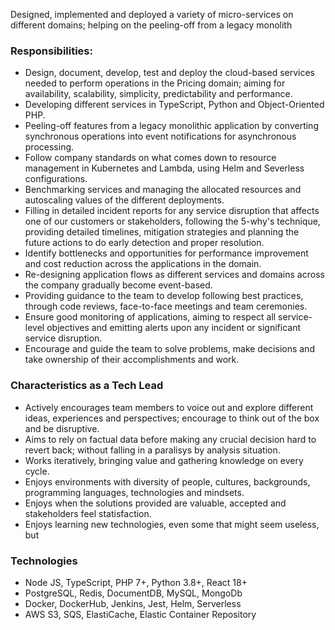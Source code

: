 Designed, implemented and deployed a variety of micro-services on different domains; helping on the peeling-off from a legacy monolith


### Responsibilities:
* Design, document, develop, test and deploy the cloud-based services needed to perform operations in the Pricing domain; aiming for availability, scalability, simplicity, predictability and performance.
* Developing different services in TypeScript, Python and Object-Oriented PHP.
* Peeling-off features from a legacy monolithic application by converting synchronous operations into event notifications for asynchronous processing.
* Follow company standards on what comes down to resource management in Kubernetes and Lambda, using Helm and Severless configurations.
* Benchmarking services and managing the allocated resources and autoscaling values of the different deployments.
* Filling in detailed incident reports for any service disruption that affects one of our customers or stakeholders, following the 5-why's technique, providing detailed timelines, mitigation strategies and planning the future actions to do early detection and proper resolution.
* Identify bottlenecks and opportunities for performance improvement and cost reduction across the applications in the domain.
* Re-designing application flows as different services and domains across the company gradually become event-based.
* Providing guidance to the team to develop following best practices, through code reviews, face-to-face meetings and team ceremonies.
* Ensure good monitoring of applications, aiming to respect all service-level objectives and emitting alerts upon any incident or significant service disruption.
* Encourage and guide the team to solve problems, make decisions and take ownership of their accomplishments and work.

### Characteristics as a Tech Lead
* Actively encourages team members to voice out and explore different ideas, experiences and perspectives; encourage to think out of the box and be disruptive.
* Aims to rely on factual data before making any crucial decision hard to revert back; without falling in a paralisys by analysis situation.
* Works iteratively, bringing value and gathering knowledge on every cycle.
* Enjoys environments with diversity of people, cultures, backgrounds, programming languages, technologies and mindsets.
* Enjoys when the solutions provided are valuable, accepted and stakeholders feel statisfaction.
* Enjoys learning new technologies, even some that might seem useless, but

### Technologies
- Node JS, TypeScript, PHP 7+, Python 3.8+, React 18+
- PostgreSQL, Redis, DocumentDB, MySQL, MongoDb
- Docker, DockerHub, Jenkins, Jest, Helm, Serverless
- AWS S3, SQS, ElastiCache, Elastic Container Repository
